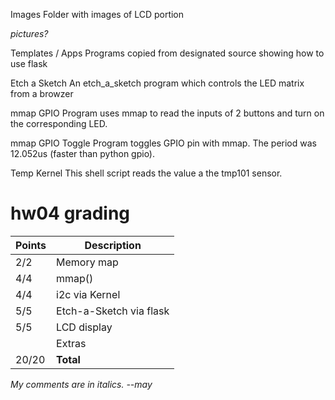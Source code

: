 
Images
  Folder with images of LCD portion
  
*pictures?*

Templates / Apps
  Programs copied from designated source showing how to use flask

Etch a Sketch
  An etch_a_sketch program which controls the LED matrix from a browzer

mmap GPIO
  Program uses mmap to read the inputs of 2 buttons and turn on the corresponding LED.

mmap GPIO Toggle
  Program toggles GPIO pin with mmap. The period was 12.052us (faster than python gpio).

Temp Kernel
  This shell script reads the value a the tmp101 sensor.

# hw04 grading

| Points      | Description |
| ----------- | ----------- |
|  2/2 | Memory map 
|  4/4 | mmap()
|  4/4 | i2c via Kernel
|  5/5 | Etch-a-Sketch via flask
|  5/5 | LCD display
|      | Extras
| 20/20 | **Total**

*My comments are in italics. --may*

